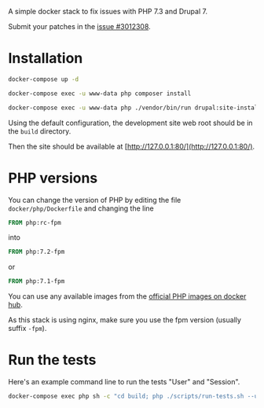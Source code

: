 A simple docker stack to fix issues with PHP 7.3 and Drupal 7.

Submit your patches in the [issue #3012308](https://drupal.org/node/3012308).

# Installation

```bash
docker-compose up -d
```

```bash
docker-compose exec -u www-data php composer install
```

```bash
docker-compose exec -u www-data php ./vendor/bin/run drupal:site-install
```

Using the default configuration, the development site web root should be in the `build` directory.

Then the site should be available at [http://127.0.0.1:80/](http://127.0.0.1:80/).

# PHP versions

You can change the version of PHP by editing the file `docker/php/Dockerfile` and changing the line

```dockerfile
FROM php:rc-fpm
```

into

```dockerfile
FROM php:7.2-fpm
```

or

```dockerfile
FROM php:7.1-fpm
```

You can use any available images from the [official PHP images on docker hub](https://hub.docker.com/_/php/).

As this stack is using nginx, make sure you use the fpm version (usually suffix `-fpm`).

# Run the tests

Here's an example command line to run the tests "User" and "Session".

```bash
docker-compose exec php sh -c "cd build; php ./scripts/run-tests.sh --url http://web:80/ --php /usr/local/bin/php --verbose Session,User"
```
